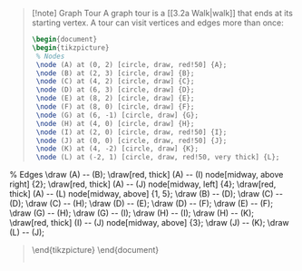 >[!note] Graph Tour
>A graph tour is a [[3.2a Walk|walk]] that ends at its starting vertex. A tour can visit vertices and edges more than once:
>```tikz
>\begin{document}
>\begin{tikzpicture}
>  % Nodes
>  \node (A) at (0, 2) [circle, draw, red!50] {A};
>  \node (B) at (2, 3) [circle, draw] {B};
>  \node (C) at (4, 2) [circle, draw] {C};
>  \node (D) at (6, 3) [circle, draw] {D};
>  \node (E) at (8, 2) [circle, draw] {E};
>  \node (F) at (8, 0) [circle, draw] {F};
>  \node (G) at (6, -1) [circle, draw] {G};
>  \node (H) at (4, 0) [circle, draw] {H};
>  \node (I) at (2, 0) [circle, draw, red!50] {I};
>  \node (J) at (0, 0) [circle, draw, red!50] {J};
>  \node (K) at (4, -2) [circle, draw] {K};
>  \node (L) at (-2, 1) [circle, draw, red!50, very thick] {L};
>
  % Edges
  \draw (A) -- (B);
  \draw[red, thick] (A) -- (I) node[midway, above right] {2};
  \draw[red, thick] (A) -- (J) node[midway, left] {4};
  \draw[red, thick] (A) -- (L) node[midway, above] {1, 5};
  \draw (B) -- (D);
  \draw (C) -- (D);
  \draw (C) -- (H);
  \draw (D) -- (E);
  \draw (D) -- (F);
  \draw (E) -- (F);
  \draw (G) -- (H);
  \draw (G) -- (I);
  \draw (H) -- (I);
  \draw (H) -- (K);
  \draw[red, thick] (I) -- (J) node[midway, above] {3};
  \draw (J) -- (K);
 \draw (L) -- (J);
>
>\end{tikzpicture}
>\end{document}
>```

